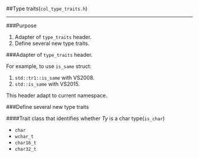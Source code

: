 ##Type traits(`col_type_traits.h`)

---

###Purpose

1. Adapter of `type_traits` header.
2. Define several new type traits.

###Adapter of `type_traits` header.

For example, to use `is_same` struct:

1. `std::tr1::is_same` with VS2008.
2. `std::is_same` with VS2015.

This header adapt to current namespace.

###Define several new type traits

####Trait class that identifies whether _Ty_ is a char type(`is_char`)

- `char`
- `wchar_t`
- `char16_t`
- `char32_t`
